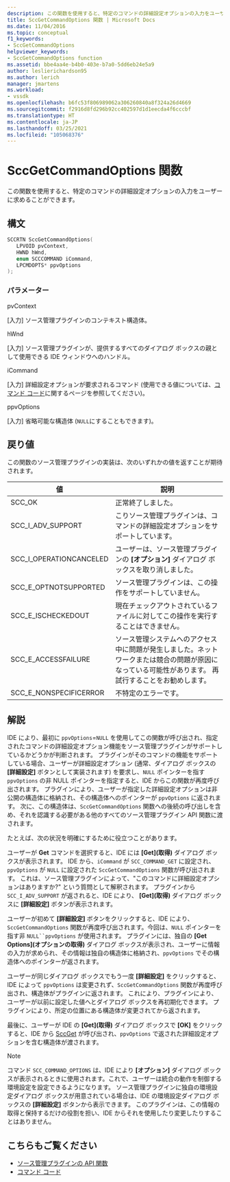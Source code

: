 ```yaml
---
description: この関数を使用すると、特定のコマンドの詳細設定オプションの入力をユーザーに求めることができます。
title: SccGetCommandOptions 関数 | Microsoft Docs
ms.date: 11/04/2016
ms.topic: conceptual
f1_keywords:
- SccGetCommandOptions
helpviewer_keywords:
- SccGetCommandOptions function
ms.assetid: bbe4aa4e-b4b0-403e-b7a0-5dd6eb24e5a9
author: leslierichardson95
ms.author: lerich
manager: jmartens
ms.workload:
- vssdk
ms.openlocfilehash: b6fc53f806989062a306260840a8f324a26d4669
ms.sourcegitcommit: f2916d8fd296b92cc402597d1d1eecda4f6cccbf
ms.translationtype: HT
ms.contentlocale: ja-JP
ms.lasthandoff: 03/25/2021
ms.locfileid: "105068376"
---
```

# <a name="sccgetcommandoptions-function"></a>SccGetCommandOptions 関数
この関数を使用すると、特定のコマンドの詳細設定オプションの入力をユーザーに求めることができます。

## <a name="syntax"></a>構文

```cpp
SCCRTN SccGetCommandOptions(
   LPVOID pvContext,
   HWND hWnd,
   enum SCCCOMMAND iCommand,
   LPCMDOPTS* ppvOptions
);
```

### <a name="parameters"></a>パラメーター
 pvContext

[入力] ソース管理プラグインのコンテキスト構造体。

 hWnd

[入力] ソース管理プラグインが、提供するすべてのダイアログ ボックスの親として使用できる IDE ウィンドウへのハンドル。

 iCommand

[入力] 詳細設定オプションが要求されるコマンド (使用できる値については、[コマンド コード](../extensibility/command-code-enumerator.md)に関するページを参照してください)。

 ppvOptions

[入力] 省略可能な構造体 (`NULL`にすることもできます)。

## <a name="return-value"></a>戻り値
 この関数のソース管理プラグインの実装は、次のいずれかの値を返すことが期待されます。

|値|説明|
|-----------|-----------------|
|SCC_OK|正常終了しました。|
|SCC_I_ADV_SUPPORT|こりソース管理プラグインは、コマンドの詳細設定オプションをサポートしています。|
|SCC_I_OPERATIONCANCELED|ユーザーは、ソース管理プラグインの **[オプション]** ダイアログ ボックスを取り消しました。|
|SCC_E_OPTNOTSUPPORTED|ソース管理プラグインは、この操作をサポートしていません。|
|SCC_E_ISCHECKEDOUT|現在チェックアウトされているファイルに対してこの操作を実行することはできません。|
|SCC_E_ACCESSFAILURE|ソース管理システムへのアクセス中に問題が発生しました。ネットワークまたは競合の問題が原因になっている可能性があります。 再試行することをお勧めします。|
|SCC_E_NONSPECIFICERROR|不特定のエラーです。|

## <a name="remarks"></a>解説
 IDE により、最初に `ppvOptions`=`NULL` を使用してこの関数が呼び出され、指定されたコマンドの詳細設定オプション機能をソース管理プラグインがサポートしているかどうかが判断されます。 プラグインがそのコマンドの機能をサポートしている場合、ユーザーが詳細設定オプション (通常、ダイアログ ボックスの **[詳細設定]** ボタンとして実装されます) を要求し、`NULL` ポインターを指す `ppvOptions` の非 NULL ポインターを指定すると、IDE からこの関数が再度呼び出されます。 プラグインにより、ユーザーが指定した詳細設定オプションは非公開の構造体に格納され、その構造体へのポインターが `ppvOptions` に返されます。 次に、この構造体は、`SccGetCommandOptions` 関数への後続の呼び出しを含め、それを認識する必要がある他のすべてのソース管理プラグイン API 関数に渡されます。

 たとえば、次の状況を明確にするために役立つことがあります。

 ユーザーが **Get** コマンドを選択すると、IDE には **[Get]\(取得\)** ダイアログ ボックスが表示されます。 IDE から、`iCommand` が `SCC_COMMAND_GET` に設定され、`ppvOptions` が `NULL` に設定された `SccGetCommandOptions` 関数が呼び出されます。 これは、ソース管理プラグインによって、"このコマンドに詳細設定オプションはありますか?" という質問として解釈されます。 プラグインから `SCC_I_ADV_SUPPORT` が返されると、IDE により、 **[Get]\(取得\)** ダイアログ ボックスに **[詳細設定]** ボタンが表示されます。

 ユーザーが初めて **[詳細設定]** ボタンをクリックすると、IDE により、`SccGetCommandOptions` 関数が再度呼び出されます。今回は、`NULL` ポインターを指す非 `NULL``ppvOptions` が使用されます。 プラグインには、独自の **[Get Options]\(オプションの取得\)** ダイアログ ボックスが表示され、ユーザーに情報の入力が求められ、その情報は独自の構造体に格納され、`ppvOptions` でその構造体へのポインターが返されます。

 ユーザーが同じダイアログ ボックスでもう一度 **[詳細設定]** をクリックすると、IDE によって `ppvOptions` は変更されず、`SccGetCommandOptions` 関数が再度呼び出され、構造体がプラグインに返されます。 これにより、プラグインにより、ユーザーが以前に設定した値へとダイアログ ボックスを再初期化できます。 プラグインにより、所定の位置にある構造体が変更されてから返されます。

 最後に、ユーザーが IDE の **[Get]\(取得\)** ダイアログ ボックスで **[OK]** をクリックすると、IDE から [SccGet](../extensibility/sccget-function.md) が呼び出され、`ppvOptions` で返された詳細設定オプションを含む構造体が渡されます。

> [!NOTE]
> コマンド `SCC_COMMAND_OPTIONS` は、IDE により **[オプション]** ダイアログ ボックスが表示されるときに使用されます。これで、ユーザーは統合の動作を制御する環境設定を設定できるようになります。 ソース管理プラグインに独自の環境設定ダイアログ ボックスが用意されている場合は、IDE の環境設定ダイアログ ボックスの **[詳細設定]** ボタンから表示できます。 このプラグインは、この情報の取得と保持するだけの役割を担い、IDE からそれを使用したり変更したりすることはありません。

## <a name="see-also"></a>こちらもご覧ください
- [ソース管理プラグインの API 関数](../extensibility/source-control-plug-in-api-functions.md)
- [コマンド コード](../extensibility/command-code-enumerator.md)
